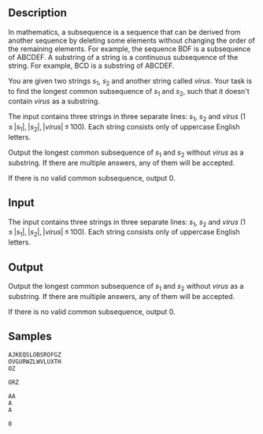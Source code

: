 ## Description

<div><p>In mathematics, a <span class="tex-font-style-it">subsequence</span> is a sequence that can be derived from another sequence by deleting some elements without changing the order of the remaining elements. For example, the sequence <span class="tex-font-style-tt">BDF</span> is a subsequence of <span class="tex-font-style-tt">ABCDEF</span>. A <span class="tex-font-style-it">substring</span> of a string is a continuous subsequence of the string. For example, <span class="tex-font-style-tt">BCD</span> is a substring of <span class="tex-font-style-tt">ABCDEF</span>.</p><p>You are given two strings <span class="tex-span"><i>s</i><sub class="lower-index">1</sub></span>, <span class="tex-span"><i>s</i><sub class="lower-index">2</sub></span> and another string called <span class="tex-span"><i>virus</i></span>. Your task is to find the longest common subsequence of <span class="tex-span"><i>s</i><sub class="lower-index">1</sub></span> and <span class="tex-span"><i>s</i><sub class="lower-index">2</sub></span>, such that it doesn't contain <span class="tex-span"><i>virus</i></span> as a substring.</p></div><div class="input-specification"><p>The input contains three strings in three separate lines: <span class="tex-span"><i>s</i><sub class="lower-index">1</sub></span>, <span class="tex-span"><i>s</i><sub class="lower-index">2</sub></span> and <span class="tex-span"><i>virus</i></span> (<span class="tex-span">1 ≤ |<i>s</i><sub class="lower-index">1</sub>|, |<i>s</i><sub class="lower-index">2</sub>|, |<i>virus</i>| ≤ 100</span>). Each string consists only of uppercase English letters.</p></div><div class="output-specification"><p>Output the longest common subsequence of <span class="tex-span"><i>s</i><sub class="lower-index">1</sub></span> and <span class="tex-span"><i>s</i><sub class="lower-index">2</sub></span> without <span class="tex-span"><i>virus</i></span> as a substring. If there are multiple answers, any of them will be accepted. </p><p>If there is no valid common subsequence, output 0.</p></div>


## Input

<p>The input contains three strings in three separate lines: <span class="tex-span"><i>s</i><sub class="lower-index">1</sub></span>, <span class="tex-span"><i>s</i><sub class="lower-index">2</sub></span> and <span class="tex-span"><i>virus</i></span> (<span class="tex-span">1 ≤ |<i>s</i><sub class="lower-index">1</sub>|, |<i>s</i><sub class="lower-index">2</sub>|, |<i>virus</i>| ≤ 100</span>). Each string consists only of uppercase English letters.</p>


## Output

<p>Output the longest common subsequence of <span class="tex-span"><i>s</i><sub class="lower-index">1</sub></span> and <span class="tex-span"><i>s</i><sub class="lower-index">2</sub></span> without <span class="tex-span"><i>virus</i></span> as a substring. If there are multiple answers, any of them will be accepted. </p><p>If there is no valid common subsequence, output 0.</p>


## Samples

```input1
AJKEQSLOBSROFGZ
OVGURWZLWVLUXTH
OZ

```

```output1
ORZ

```






```input2
AA
A
A

```

```output2
0

```




